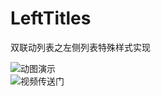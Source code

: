 # LeftTitles
双联动列表之左侧列表特殊样式实现 

![动图演示](https://wx3.sinaimg.cn/mw690/6de6fe13gy1gii8exwizuj21402g0gr1.jpg)  
![视频传送门](http://t.cn/A64i308L)  
